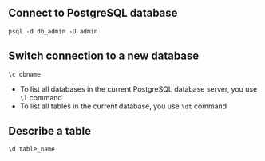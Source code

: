 ## Connect to PostgreSQL database
 ```
 psql -d db_admin -U admin
 ```

## Switch connection to a new database
 ```
 \c dbname
 ```

* To list all databases in the current PostgreSQL database server, you use `\l` command
* To list all tables in the current database, you use `\dt` command

## Describe a table
 ```
 \d table_name
 ```
